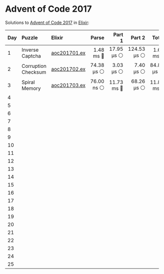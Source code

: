 # Advent of Code 2017

Solutions to [Advent of Code 2017](https://adventofcode.com/2017/) in [Elixir](https://elixir-lang.org/):

| Day  | Puzzle              | Elixir                                              |      Parse |     Part 1 |      Part 2 |      Total |
| :--- | :------------------ | :-------------------------------------------------- | ---------: | ---------: | ----------: | ---------: |
| 1    | Inverse Captcha     | [aoc201701.ex](01_inverse_captcha/aoc201701.ex)     |  1.48 ms 🔵 | 17.95 µs ⚪️ | 124.53 µs ⚪️ |  1.62 ms 🔵 |
| 2    | Corruption Checksum | [aoc201702.ex](02_corruption_checksum/aoc201702.ex) | 74.38 µs ⚪️ |  3.03 µs ⚪️ |   7.40 µs ⚪️ | 84.81 µs ⚪️ |
| 3    | Spiral Memory       | [aoc201703.ex](03_spiral_memory/aoc201703.ex)       | 76.00 ns ⚪️ | 11.73 ms 🔵 |  68.26 µs ⚪️ | 11.80 ms 🔵 |
| 4    |                     |                                                     |            |            |             |            |
| 5    |                     |                                                     |            |            |             |            |
| 6    |                     |                                                     |            |            |             |            |
| 7    |                     |                                                     |            |            |             |            |
| 8    |                     |                                                     |            |            |             |            |
| 9    |                     |                                                     |            |            |             |            |
| 10   |                     |                                                     |            |            |             |            |
| 11   |                     |                                                     |            |            |             |            |
| 12   |                     |                                                     |            |            |             |            |
| 13   |                     |                                                     |            |            |             |            |
| 14   |                     |                                                     |            |            |             |            |
| 15   |                     |                                                     |            |            |             |            |
| 16   |                     |                                                     |            |            |             |            |
| 17   |                     |                                                     |            |            |             |            |
| 18   |                     |                                                     |            |            |             |            |
| 19   |                     |                                                     |            |            |             |            |
| 20   |                     |                                                     |            |            |             |            |
| 21   |                     |                                                     |            |            |             |            |
| 22   |                     |                                                     |            |            |             |            |
| 23   |                     |                                                     |            |            |             |            |
| 24   |                     |                                                     |            |            |             |            |
| 25   |                     |                                                     |            |            |             |            |

